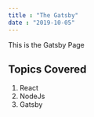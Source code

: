 ```yaml
---
title : "The Gatsby"
date : "2019-10-05"
---
```


This is the Gatsby Page

## Topics Covered
1. React
2. NodeJs
3. Gatsby